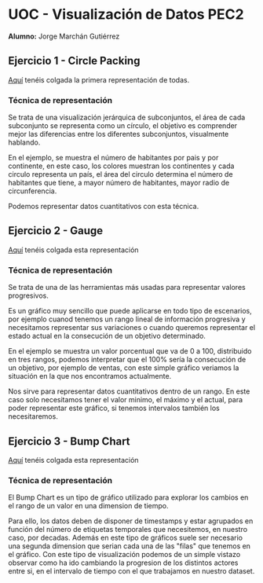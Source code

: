 # UOC - Visualización de Datos PEC2
**Alumno:** Jorge Marchán Gutiérrez

## Ejercicio 1 - Circle Packing
[Aquí](https://jorma16.github.io/circle_packing.html) tenéis colgada la primera representación de todas.
### Técnica de representación
Se trata de una visualización jerárquica de subconjuntos, el área de cada subconjunto se representa como un círculo, el objetivo es comprender mejor las diferencias entre los diferentes subconjuntos, visualmente hablando.

En el ejemplo, se muestra el número de habitantes por pais y por continente, en este caso, los colores muestran los continentes y cada circulo representa un país, el área del circulo determina el número de habitantes que tiene, a mayor número de habitantes, mayor radio de circunferencia.

Podemos representar datos cuantitativos con esta técnica.

## Ejercicio 2 - Gauge
[Aquí](https://jorma16.github.io/gauge.html) tenéis colgada esta representación
### Técnica de representación
Se trata de una de las herramientas más usadas para representar valores progresivos.

Es un gráfico muy sencillo que puede aplicarse en todo tipo de escenarios, por ejemplo cuanod tenemos un rango lineal de información progresiva y necesitamos representar sus variaciones o cuando queremos representar el estado actual en la consecución de un objetivo determinado.

En el ejemplo se muestra un valor porcentual que va de 0 a 100, distribuido en tres rangos, podemos interpretar que el 100% sería la consecución de un objetivo, por ejemplo de ventas, con este simple gráfico veriamos la situación en la que nos encontramos actualmente.

Nos sirve para representar datos cuantitativos dentro de un rango. En este caso solo necesitamos tener el valor minimo, el máximo y el actual, para poder representar este gráfico, si tenemos intervalos también los necesitaremos.
## Ejercicio 3 - Bump Chart
[Aquí](https://jorma16.github.io/bump_chart.html) tenéis colgada esta representación

### Técnica de representación
El Bump Chart es un tipo de gráfico utilizado para explorar los cambios en el rango de un valor en una dimension de tiempo.

Para ello, los datos deben de disponer de timestamps y estar agrupados en función del número de etiquetas temporales que necesitemos, en nuestro caso, por decadas. Además en este tipo de gráficos suele ser necesario una segunda dimension que serian cada una de las "filas" que tenemos en el gráfico. Con este tipo de visualización podemos de un simple vistazo observar como ha ido cambiando la progresion de los distintos actores entre si, en el intervalo de tiempo con el que trabajamos en nuestro dataset.
